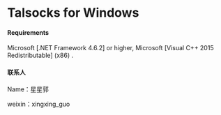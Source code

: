 Talsocks for Windows
=======================

#### Requirements

Microsoft [.NET Framework 4.6.2] or higher, Microsoft [Visual C++ 2015 Redistributable] (x86) .

#### 联系人

Name：星星郭

weixin：xingxing_guo
